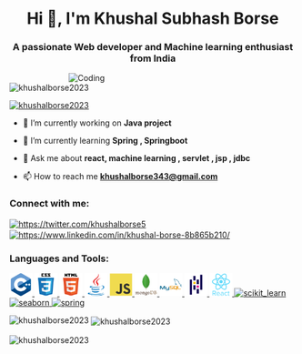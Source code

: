 <h1 align="center">Hi 👋, I'm Khushal Subhash Borse</h1>
<h3 align="center">A passionate Web developer and Machine learning enthusiast from India</h3>

<img align="right" alt="Coding" width="400" src="https://raw.githubusercontent.com/chiraag-kakar/chiraag-kakar/master/hadder.gif" />
<p align="left"> <img src="https://komarev.com/ghpvc/?username=khushalborse2023&label=Profile%20views&color=0e75b6&style=flat" alt="khushalborse2023" /> </p>

<p align="left"> <a href="https://github.com/ryo-ma/github-profile-trophy"><img src="https://github-profile-trophy.vercel.app/?username=khushalborse2023" alt="khushalborse2023" /></a> </p>


- 🔭 I’m currently working on **Java project**

- 🌱 I’m currently learning **Spring , Springboot**

- 💬 Ask me about **react, machine learning , servlet , jsp , jdbc**

- 📫 How to reach me **khushalborse343@gmail.com**

<h3 align="left">Connect with me:</h3>
<p align="left">
<a href="https://twitter.com/https://twitter.com/khushalborse5" target="blank"><img align="center" src="https://raw.githubusercontent.com/rahuldkjain/github-profile-readme-generator/master/src/images/icons/Social/twitter.svg" alt="https://twitter.com/khushalborse5" height="30" width="40" /></a>
<a href="https://linkedin.com/in/https://www.linkedin.com/in/khushal-borse-8b865b210/" target="blank"><img align="center" src="https://raw.githubusercontent.com/rahuldkjain/github-profile-readme-generator/master/src/images/icons/Social/linked-in-alt.svg" alt="https://www.linkedin.com/in/khushal-borse-8b865b210/" height="30" width="40" /></a>
</p>

<h3 align="left">Languages and Tools:</h3>
<p align="left"> <a href="https://www.w3schools.com/cpp/" target="_blank" rel="noreferrer"> <img src="https://raw.githubusercontent.com/devicons/devicon/master/icons/cplusplus/cplusplus-original.svg" alt="cplusplus" width="40" height="40"/> </a> <a href="https://www.w3schools.com/css/" target="_blank" rel="noreferrer"> <img src="https://raw.githubusercontent.com/devicons/devicon/master/icons/css3/css3-original-wordmark.svg" alt="css3" width="40" height="40"/> </a> <a href="https://www.w3.org/html/" target="_blank" rel="noreferrer"> <img src="https://raw.githubusercontent.com/devicons/devicon/master/icons/html5/html5-original-wordmark.svg" alt="html5" width="40" height="40"/> </a> <a href="https://www.java.com" target="_blank" rel="noreferrer"> <img src="https://raw.githubusercontent.com/devicons/devicon/master/icons/java/java-original.svg" alt="java" width="40" height="40"/> </a> <a href="https://developer.mozilla.org/en-US/docs/Web/JavaScript" target="_blank" rel="noreferrer"> <img src="https://raw.githubusercontent.com/devicons/devicon/master/icons/javascript/javascript-original.svg" alt="javascript" width="40" height="40"/> </a> <a href="https://www.mongodb.com/" target="_blank" rel="noreferrer"> <img src="https://raw.githubusercontent.com/devicons/devicon/master/icons/mongodb/mongodb-original-wordmark.svg" alt="mongodb" width="40" height="40"/> </a> <a href="https://www.mysql.com/" target="_blank" rel="noreferrer"> <img src="https://raw.githubusercontent.com/devicons/devicon/master/icons/mysql/mysql-original-wordmark.svg" alt="mysql" width="40" height="40"/> </a> <a href="https://pandas.pydata.org/" target="_blank" rel="noreferrer"> <img src="https://raw.githubusercontent.com/devicons/devicon/2ae2a900d2f041da66e950e4d48052658d850630/icons/pandas/pandas-original.svg" alt="pandas" width="40" height="40"/> </a> <a href="https://reactjs.org/" target="_blank" rel="noreferrer"> <img src="https://raw.githubusercontent.com/devicons/devicon/master/icons/react/react-original-wordmark.svg" alt="react" width="40" height="40"/> </a> <a href="https://scikit-learn.org/" target="_blank" rel="noreferrer"> <img src="https://upload.wikimedia.org/wikipedia/commons/0/05/Scikit_learn_logo_small.svg" alt="scikit_learn" width="40" height="40"/> </a> <a href="https://seaborn.pydata.org/" target="_blank" rel="noreferrer"> <img src="https://seaborn.pydata.org/_images/logo-mark-lightbg.svg" alt="seaborn" width="40" height="40"/> </a> <a href="https://spring.io/" target="_blank" rel="noreferrer"> <img src="https://www.vectorlogo.zone/logos/springio/springio-icon.svg" alt="spring" width="40" height="40"/> </a> </p>



<p><img align="left" src="https://github-readme-stats.vercel.app/api/top-langs?username=khushalborse2023&show_icons=true&locale=en&layout=compact" alt="khushalborse2023" /></p>

<p>&nbsp;<img align="center" src="https://github-readme-stats.vercel.app/api?username=khushalborse2023&show_icons=true&locale=en" alt="khushalborse2023" /></p>

<p><img align="center" src="https://github-readme-streak-stats.herokuapp.com/?user=khushalborse2023&" alt="khushalborse2023" /></p>

